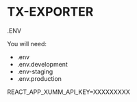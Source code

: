 # TX-EXPORTER

.ENV

You will need:

- .env
- .env.development
- .env-staging
- .env.production

REACT_APP_XUMM_API_KEY=XXXXXXXXX
